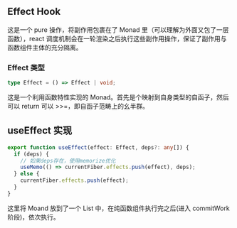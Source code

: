 ## Effect Hook

这是一个 pure 操作，将副作用包裹在了 Monad 里（可以理解为外面又包了一层函数），react 调度机制会在一轮渲染之后执行这些副作用操作，保证了副作用与函数组件主体的充分隔离。

### Effect 类型

```typescript
type Effect = () => Effect | void;
```

这是一个利用函数特性实现的 Monad。首先是个映射到自身类型的自函子，然后可以 return 可以 >>=，即自函子范畴上的幺半群。

## useEffect 实现

```typescript
export function useEffect(effect: Effect, deps?: any[]) {
  if (deps) {
    // 如果deps存在，使用memorize优化
    useMemo(() => currentFiber.effects.push(effect), deps);
  } else {
    currentFiber.effects.push(effect);
  }
}
```

这里将 Moand 放到了一个 List 中，在纯函数组件执行完之后(进入 commitWork 阶段)，依次执行。
